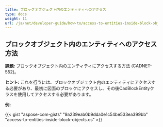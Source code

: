 ```yaml
---
title: ブロックオブジェクト内のエンティティへのアクセス
type: docs
weight: 11
url: /ja/net/developer-guide/how-to/access-to-entities-inside-block-objects/
---
```


## **ブロックオブジェクト内のエンティティへのアクセス方法**

**課題:** ブロックオブジェクト内のエンティティにアクセスする方法 (CADNET-552)。

**ヒント:** これを行うには、ブロックオブジェクト内のエンティティにアクセスする必要があり、最初に図面のブロックにアクセスし、その後CadBlockEntityクラスを使用してアクセスする必要があります。

**例:**

{{< gist "aspose-com-gists" "9a239eab0b9dda0e1c54be533ea399bb" "access-to-entities-inside-block-objects.cs" >}}
